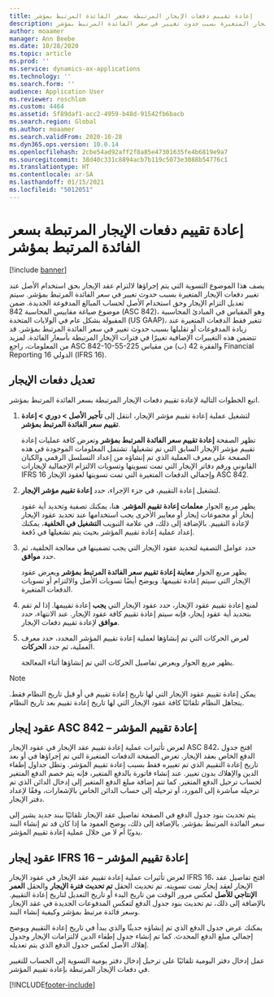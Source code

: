 ```yaml
---
title: إعادة تقييم دفعات الإيجار المرتبطة بسعر الفائدة المرتبط بمؤشر
description: يصف هذا الموضوع التسوية التي يتم إجراؤها لالتزام عقد الإيجار بحق استخدام الأصل عند تغيير دفعات الإيجار المتغيرة بسبب حدوث تغيير في سعر الفائدة المرتبط بمؤشر.
author: moaamer
manager: Ann Beebe
ms.date: 10/28/2020
ms.topic: article
ms.prod: ''
ms.service: dynamics-ax-applications
ms.technology: ''
ms.search.form: ''
audience: Application User
ms.reviewer: roschlom
ms.custom: 4464
ms.assetid: 5f89daf1-acc2-4959-b48d-91542fb6bacb
ms.search.region: Global
ms.author: moaamer
ms.search.validFrom: 2020-10-28
ms.dyn365.ops.version: 10.0.14
ms.openlocfilehash: 2cbe54ad92aff2f8a85e47301635fe4b6819e9a7
ms.sourcegitcommit: 38d40c331c8894acb7b119c5073e3088b54776c1
ms.translationtype: HT
ms.contentlocale: ar-SA
ms.lasthandoff: 01/15/2021
ms.locfileid: "5012051"
---
```

# <a name="revalue-lease-payments-that-are-linked-to-an-index-rate"></a>إعادة تقييم دفعات الإيجار المرتبطة بسعر الفائدة المرتبط بمؤشر

[!include [banner](../includes/banner.md)]

يصف هذا الموضوع التسوية التي يتم إجراؤها لالتزام عقد الإيجار بحق استخدام الأصل عند تغيير دفعات الإيجار المتغيرة بسبب حدوث تغيير في سعر الفائدة المرتبط بمؤشر. سيتم تعديل التزام الإيجار وحق استخدام الأصل لحساب المبالغ المدفوعة الجديدة. ضمن موضوع صياغة مقاييس المحاسبة 842 (ASC 842)، وهو المقياس في المبادئ المحاسبية المقبولة بشكل عام في الولايات المتحدة (US GAAP)، تتغير فقط الدفعات المتغيرة عند زيادة المدفوعات أو تقليلها بسبب حدوث تغيير في سعر الفائدة المرتبط بمؤشر. قد تتضمن هذه التغييرات الإضافية تغييرًا في فترات الإيجار المرتبطة بأسعار الفائدة. لمزيد من المعلومات، راجع ASC 842-10-55-225 والفقرة 42 (ب) من مقياس Financial Reporting الدولي 16 (IFRS 16).

## <a name="adjust-lease-payments"></a>تعديل دفعات الإيجار

اتبع الخطوات التالية لإعادة تقييم دفعات الإيجار المرتبطة بسعر الفائدة المرتبط بمؤشر.

1. لتشغيل عملية إعادة تقييم مؤشر الإيجار، انتقل إلى **تأجير الأصل \> دوري \> إعادة تقييم سعر الفائدة المرتبط بمؤشر**.

    تظهر الصفحة **إعادة تقييم سعر الفائدة المرتبط بمؤشر** وتعرض كافة عمليات إعادة تقييم مؤشر الإيجار السابق التي تم تشغيلها. تشتمل المعلومات الموجودة في هذه الصفحة على معرف العملية الذي تم إنشاؤه من إعداد التسلسل الرقمي والكيان القانوني ورقم دفاتر الإيجار التي تمت تسويتها وتسويات الالتزام الإجمالية لإيجارات IFRS 16 وإجمالي الدفعات المتغيرة التي تمت تسويتها لعقود الإيجار ASC 842.

2. لتشغيل إعادة التقييم، في جزء الإجراء، حدد **إعادة تقييم مؤشر الإيجار**.

    يظهر مربع الحوار **معلمات إعادة تقييم المؤشر**. هنا، يمكنك تصفية وتحديد أية عقود إيجار أو مجموعات إيجار أو معايير الأخرى يجب استخدامها عند تحديد عقود الإيجار لإعادة التقييم. بالإضافة إلى ذلك، في علامة التبويب **التشغيل في الخلفية**، يمكنك إعداد عملية إعادة تقييم المؤشر بحيث يتم تشغيلها في دُفعة.

4. حدد عوامل التصفية لتحديد عقود الإيجار التي يجب تضمينها في معالجة الخلفية، ثم حدد **موافق**.

    يظهر مربع الحوار **معاينة إعادة تقييم سعر الفائدة المرتبط بمؤشر** ويعرض عقود الإيجار التي سيتم إعادة تقييمها. ويوضح أيضًا تسويات الأصل والالتزام أو تسويات الدفعات المتغيرة.
    
5. لمنع إعادة تقييم عقود الإيجار، حدد عقود الإيجار التي **يجب** إعادة تقييمها. إذا لم تقم بتحديد أية عقود إيجار، فإنه سيتم إعادة تقييم كافة عقود الإيجار. عند الانتهاء، حدد **موافق** لإعادة تقييم دفعات الإيجار.
6. لعرض الحركات التي تم إنشاؤها لعملية إعادة تقييم المؤشر المحدد، حدد معرف العملية، ثم حدد **الحركات**.

    يظهر مربع الحوار ويعرض تفاصيل الحركات التي تم إنشاؤها أثناء المعالجة.

> [!NOTE]
> يمكن إعادة تقييم عقود الإيجار التي لها تاريخ إعادة تقييم في أو قبل تاريخ النظام فقط. يتجاهل النظام تلقائيًا كافة عقود الإيجار التي لها تاريخ إعادة تقييم بعد تاريخ النظام.

## <a name="asc-842-leases--index-revaluation"></a>عقود إيجار ASC 842 – إعادة تقييم المؤشر

لعرض تأثيرات عملية إعادة تقييم عقد الإيجار في عقود الإيجار ASC 842، افتح جدول الدفع الخاص بعقد الإيجار. تعرض الصفحة الدفعات المتغيرة التي تم إجراؤها في أو بعد تاريخ إعادة التقييم الذي تم تغييره فقط بسبب إعادة تقييم المؤشر. وتظل جداول إطفاء الدين والإهلاك بدون تغيير. عند إنشاء فاتورة بالدفع المتغير، فإنه يتم خصم الدفع المتغير لحساب ترحيل الدفع المتغير. كما تتم إضافة مبلغ الدفع المتغير إلى إدخال الدائن الذي تم ترحيله مباشرة إلى المورد، أو ترحيله إلى حساب الدائن الخاص بالإشعارات، وفقًا لإعداد دفتر الإيجار.

يتم تحديث بنود جدول الدفع في الصفحة تفاصيل عقد الإيجار تلقائيًا ببند جديد يشير إلى سعر الفائدة المرتبط بمؤشر. بالإضافة إلى ذلك، يوضح العمود ما إذا كان قد تم إنشاء البند يدويًا أم لا من خلال عملية إعادة تقييم المؤشر.

## <a name="ifrs-16-leases--index-revaluation"></a>عقود إيجار IFRS 16 – إعادة تقييم المؤشر

لعرض تأثيرات عملية إعادة تقييم عقد الإيجار في عقود الإيجار IFRS 16، افتح تفاصيل عقد الإيجار لعقد إيجار تمت تسويته. تم تحديث الحقل **تم تحديث فترة الإيجار** والحقل **العمر الإنتاجي للأصل** لعكس مرور الوقت من تاريخ البدء أو تاريخ التعديل لتاريخ إعادة التقييم. بالإضافة إلى ذلك، تم تحديث بنود جدول الدفع لتعكس المدفوعات الجديدة في عقد الإيجار وسعر فائدة مرتبط بمؤشر وكيفية إنشاء البند.

يمكنك عرض جدول الدفع الذي تم إنشاؤه حديثًا والذي يبدأ في تاريخ إعادة التقييم ويوضح إجمالي مبلغ الدفع المحدث. كما تم إنشاء جدول إطفاء الدين لالتزامات الإيجار وجدول إهلاك الأصل لعكس جدول الدفع الذي يتم تعديله.

عمل إدخال دفتر اليومية تلقائيًا على ترحيل إدخال دفتر يومية التسوية إلى الحساب للتغيير في دفعات الإيجار المرتبطة بإعادة تقييم المؤشر.


[!INCLUDE[footer-include](../../includes/footer-banner.md)]